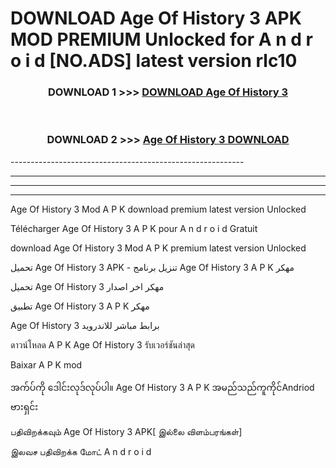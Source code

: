 # DOWNLOAD Age Of History 3  APK MOD PREMIUM Unlocked for A n d r o i d [NO.ADS] latest version rlc10 



<div align="center">

<h3>DOWNLOAD 1 >>> <a href="https://getmod2.web.app/?judul=Age Of History 3 ">DOWNLOAD Age Of History 3 </a></h3><br>

<h3>DOWNLOAD 2 >>> <a href="https://getmod2.web.app/?judul=Age Of History 3 ">Age Of History 3  DOWNLOAD </a></h3>

</div>
----------------------------------------------------------

----------------------------------------------------------

----------------------------------------------------------

----------------------------------------------------------

Age Of History 3  Mod A P K download premium latest version Unlocked

Télécharger Age Of History 3  A P K pour A n d r o i d Gratuit

download Age Of History 3  Mod A P K premium latest version Unlocked

تحميل Age Of History 3  APK - تنزيل برنامج Age Of History 3  A P K مهكر

تحميل Age Of History 3  مهكر اخر اصدار

تطبيق Age Of History 3  A P K مهكر

Age Of History 3  برابط مباشر للاندرويد

ดาวน์โหลด A P K Age Of History 3  รับเวอร์ชันล่าสุด

Baixar A P K mod

အက်ပ်ကို ဒေါင်းလုဒ်လုပ်ပါ။ Age Of History 3  A P K အမည်သည်ကူကိုင်Andriod ဗားရှင်း

பதிவிறக்கவும் Age Of History 3  APK[ இல்லை விளம்பரங்கள்] 
 
இலவச பதிவிறக்க மோட் A n d r o i d



